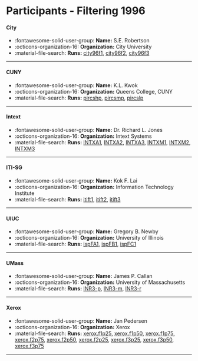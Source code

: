 # Participants - Filtering 1996 

#### City
 - :fontawesome-solid-user-group: **Name:** S.E. Robertson
 - :octicons-organization-16: **Organization:** City University
 - :material-file-search: **Runs:** [city96f1](./runs.md#city96f1), [city96f2](./runs.md#city96f2), [city96f3](./runs.md#city96f3)

---
#### CUNY
 - :fontawesome-solid-user-group: **Name:** K.L. Kwok
 - :octicons-organization-16: **Organization:** Queens College, CUNY
 - :material-file-search: **Runs:** [pircshp](./runs.md#pircshp), [pircsmp](./runs.md#pircsmp), [pircslp](./runs.md#pircslp)

---
#### Intext
 - :fontawesome-solid-user-group: **Name:** Dr. Richard L. Jones
 - :octicons-organization-16: **Organization:** Intext Systems
 - :material-file-search: **Runs:** [INTXA1](./runs.md#intxa1), [INTXA2](./runs.md#intxa2), [INTXA3](./runs.md#intxa3), [INTXM1](./runs.md#intxm1), [INTXM2](./runs.md#intxm2), [INTXM3](./runs.md#intxm3)

---
#### ITI-SG
 - :fontawesome-solid-user-group: **Name:** Kok F. Lai
 - :octicons-organization-16: **Organization:** Information Technology Institute
 - :material-file-search: **Runs:** [itift1](./runs.md#itift1), [itift2](./runs.md#itift2), [itift3](./runs.md#itift3)

---
#### UIUC
 - :fontawesome-solid-user-group: **Name:** Gregory B. Newby
 - :octicons-organization-16: **Organization:** University of Illinois
 - :material-file-search: **Runs:** [ispFA1](./runs.md#ispfa1), [ispFB1](./runs.md#ispfb1), [ispFC1](./runs.md#ispfc1)

---
#### UMass
 - :fontawesome-solid-user-group: **Name:** James P. Callan
 - :octicons-organization-16: **Organization:** University of Massachusetts
 - :material-file-search: **Runs:** [INR3-p](./runs.md#inr3-p), [INR3-m](./runs.md#inr3-m), [INR3-r](./runs.md#inr3-r)

---
#### Xerox
 - :fontawesome-solid-user-group: **Name:** Jan Pedersen
 - :octicons-organization-16: **Organization:** Xerox
 - :material-file-search: **Runs:** [xerox.f1p25](./runs.md#xerox.f1p25), [xerox.f1p50](./runs.md#xerox.f1p50), [xerox.f1p75](./runs.md#xerox.f1p75), [xerox.f2p75](./runs.md#xerox.f2p75), [xerox.f2p50](./runs.md#xerox.f2p50), [xerox.f2p25](./runs.md#xerox.f2p25), [xerox.f3p25](./runs.md#xerox.f3p25), [xerox.f3p50](./runs.md#xerox.f3p50), [xerox.f3p75](./runs.md#xerox.f3p75)

---
